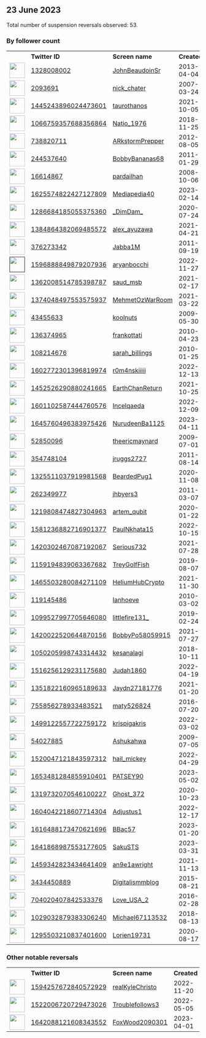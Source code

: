 
## 23 June 2023
Total number of suspension reversals observed: 53.

### By follower count
<table><tr><th></th><th align="left">Twitter ID</th><th align="left">Screen name</th>
<th align="left">Created</th><th align="left">Status</th><th align="left">Suspended</th><th align="left">Followers</th>
<tr><td><a href="https://pbs.twimg.com/profile_images/1631857504169738241/PqDN-lpN_normal.jpg"><img src="https://pbs.twimg.com/profile_images/1631857504169738241/PqDN-lpN_normal.jpg" width="40px" height="40px" align="center"/></a></td><td><a href="https://twitter.com/intent/user?user_id=1328008002">1328008002</a></td><td><a href="https://twitter.com/JohnBeaudoinSr">JohnBeaudoinSr</a></td><td>2013-04-04</td><td align="center"></td><td>2023-06-17</td><td>17936</td></tr>
<tr><td><a href="https://pbs.twimg.com/profile_images/1602602548069801985/rlTCWIc1_normal.jpg"><img src="https://pbs.twimg.com/profile_images/1602602548069801985/rlTCWIc1_normal.jpg" width="40px" height="40px" align="center"/></a></td><td><a href="https://twitter.com/intent/user?user_id=2093691">2093691</a></td><td><a href="https://twitter.com/nick_chater">nick_chater</a></td><td>2007-03-24</td><td align="center"></td><td>2023-06-14</td><td>12608</td></tr>
<tr><td><a href="https://pbs.twimg.com/profile_images/1668331539149606913/50TnelNP_normal.jpg"><img src="https://pbs.twimg.com/profile_images/1668331539149606913/50TnelNP_normal.jpg" width="40px" height="40px" align="center"/></a></td><td><a href="https://twitter.com/intent/user?user_id=1445243896024473601">1445243896024473601</a></td><td><a href="https://twitter.com/taurothanos">taurothanos</a></td><td>2021-10-05</td><td align="center"></td><td>2023-06-15</td><td>9504</td></tr>
<tr><td><a href="https://pbs.twimg.com/profile_images/1669821884525887488/Cv9Itbvn_normal.jpg"><img src="https://pbs.twimg.com/profile_images/1669821884525887488/Cv9Itbvn_normal.jpg" width="40px" height="40px" align="center"/></a></td><td><a href="https://twitter.com/intent/user?user_id=1066759357688356864">1066759357688356864</a></td><td><a href="https://twitter.com/Natio_1976">Natio_1976</a></td><td>2018-11-25</td><td align="center"></td><td></td><td>7621</td></tr>
<tr><td><a href="https://pbs.twimg.com/profile_images/2471250020/6tjtczat9ug5pjc6d0ge_normal.jpeg"><img src="https://pbs.twimg.com/profile_images/2471250020/6tjtczat9ug5pjc6d0ge_normal.jpeg" width="40px" height="40px" align="center"/></a></td><td><a href="https://twitter.com/intent/user?user_id=738820711">738820711</a></td><td><a href="https://twitter.com/ARkstormPrepper">ARkstormPrepper</a></td><td>2012-08-05</td><td align="center"></td><td>2023-06-11</td><td>4151</td></tr>
<tr><td><a href="https://pbs.twimg.com/profile_images/1559229867836805122/vQ3MnOeJ_normal.jpg"><img src="https://pbs.twimg.com/profile_images/1559229867836805122/vQ3MnOeJ_normal.jpg" width="40px" height="40px" align="center"/></a></td><td><a href="https://twitter.com/intent/user?user_id=244537640">244537640</a></td><td><a href="https://twitter.com/BobbyBananas68">BobbyBananas68</a></td><td>2011-01-29</td><td align="center"></td><td>2023-06-21</td><td>4064</td></tr>
<tr><td><a href="https://pbs.twimg.com/profile_images/2610335362/mum7x9gi51i7ong8e15t_normal.jpeg"><img src="https://pbs.twimg.com/profile_images/2610335362/mum7x9gi51i7ong8e15t_normal.jpeg" width="40px" height="40px" align="center"/></a></td><td><a href="https://twitter.com/intent/user?user_id=16614867">16614867</a></td><td><a href="https://twitter.com/pardailhan">pardailhan</a></td><td>2008-10-06</td><td align="center"></td><td>2022-11-04</td><td>2824</td></tr>
<tr><td><a href="https://pbs.twimg.com/profile_images/1625575610050310144/s09jwZqk_normal.jpg"><img src="https://pbs.twimg.com/profile_images/1625575610050310144/s09jwZqk_normal.jpg" width="40px" height="40px" align="center"/></a></td><td><a href="https://twitter.com/intent/user?user_id=1625574822427127809">1625574822427127809</a></td><td><a href="https://twitter.com/Mediapedia40">Mediapedia40</a></td><td>2023-02-14</td><td align="center"></td><td>2023-06-14</td><td>1974</td></tr>
<tr><td><a href="https://pbs.twimg.com/profile_images/1647752175441813504/leUZWYUs_normal.jpg"><img src="https://pbs.twimg.com/profile_images/1647752175441813504/leUZWYUs_normal.jpg" width="40px" height="40px" align="center"/></a></td><td><a href="https://twitter.com/intent/user?user_id=1286684185055375360">1286684185055375360</a></td><td><a href="https://twitter.com/_DimDam_">_DimDam_</a></td><td>2020-07-24</td><td align="center"></td><td>2023-06-02</td><td>1973</td></tr>
<tr><td><a href="https://pbs.twimg.com/profile_images/1663253499088338945/AFcpJezt_normal.jpg"><img src="https://pbs.twimg.com/profile_images/1663253499088338945/AFcpJezt_normal.jpg" width="40px" height="40px" align="center"/></a></td><td><a href="https://twitter.com/intent/user?user_id=1384864382069485572">1384864382069485572</a></td><td><a href="https://twitter.com/alex_ayuzawa">alex_ayuzawa</a></td><td>2021-04-21</td><td align="center"></td><td>2023-06-08</td><td>1008</td></tr>
<tr><td><a href="https://pbs.twimg.com/profile_images/1671557062029869065/Vj2VruZd_normal.jpg"><img src="https://pbs.twimg.com/profile_images/1671557062029869065/Vj2VruZd_normal.jpg" width="40px" height="40px" align="center"/></a></td><td><a href="https://twitter.com/intent/user?user_id=376273342">376273342</a></td><td><a href="https://twitter.com/Jabba1M">Jabba1M</a></td><td>2011-09-19</td><td align="center"></td><td>2022-12-18</td><td>802</td></tr>
<tr><td><a href=""><img src="" width="40px" height="40px" align="center"/></a></td><td><a href="https://twitter.com/intent/user?user_id=1596888849879207936">1596888849879207936</a></td><td><a href="https://twitter.com/aryanbocchi">aryanbocchi</a></td><td>2022-11-27</td><td align="center"></td><td>2023-05-23</td><td>800</td></tr>
<tr><td><a href="https://pbs.twimg.com/profile_images/1644458816346501121/yP4Btred_normal.jpg"><img src="https://pbs.twimg.com/profile_images/1644458816346501121/yP4Btred_normal.jpg" width="40px" height="40px" align="center"/></a></td><td><a href="https://twitter.com/intent/user?user_id=1362008514785398787">1362008514785398787</a></td><td><a href="https://twitter.com/saud_msb">saud_msb</a></td><td>2021-02-17</td><td align="center"></td><td>2023-03-21</td><td>662</td></tr>
<tr><td><a href="https://pbs.twimg.com/profile_images/1669121988374175747/Ff-XRDQP_normal.jpg"><img src="https://pbs.twimg.com/profile_images/1669121988374175747/Ff-XRDQP_normal.jpg" width="40px" height="40px" align="center"/></a></td><td><a href="https://twitter.com/intent/user?user_id=1374048497553575937">1374048497553575937</a></td><td><a href="https://twitter.com/MehmetOzWarRoom">MehmetOzWarRoom</a></td><td>2021-03-22</td><td align="center"></td><td>2023-06-13</td><td>595</td></tr>
<tr><td><a href="https://pbs.twimg.com/profile_images/1204597772059496448/SP41Mrmq_normal.jpg"><img src="https://pbs.twimg.com/profile_images/1204597772059496448/SP41Mrmq_normal.jpg" width="40px" height="40px" align="center"/></a></td><td><a href="https://twitter.com/intent/user?user_id=43455633">43455633</a></td><td><a href="https://twitter.com/koolnuts">koolnuts</a></td><td>2009-05-30</td><td align="center"></td><td></td><td>475</td></tr>
<tr><td><a href="https://pbs.twimg.com/profile_images/927561722667454465/nBu6fVMK_normal.jpg"><img src="https://pbs.twimg.com/profile_images/927561722667454465/nBu6fVMK_normal.jpg" width="40px" height="40px" align="center"/></a></td><td><a href="https://twitter.com/intent/user?user_id=136374965">136374965</a></td><td><a href="https://twitter.com/frankottati">frankottati</a></td><td>2010-04-23</td><td align="center"></td><td>2023-05-28</td><td>394</td></tr>
<tr><td><a href="https://pbs.twimg.com/profile_images/631573216159383553/FZiOohPN_normal.jpg"><img src="https://pbs.twimg.com/profile_images/631573216159383553/FZiOohPN_normal.jpg" width="40px" height="40px" align="center"/></a></td><td><a href="https://twitter.com/intent/user?user_id=108214676">108214676</a></td><td><a href="https://twitter.com/sarah_billings">sarah_billings</a></td><td>2010-01-25</td><td align="center"></td><td>2022-12-05</td><td>392</td></tr>
<tr><td><a href="https://pbs.twimg.com/profile_images/1668371694291910658/GJ54_Cj7_normal.jpg"><img src="https://pbs.twimg.com/profile_images/1668371694291910658/GJ54_Cj7_normal.jpg" width="40px" height="40px" align="center"/></a></td><td><a href="https://twitter.com/intent/user?user_id=1602772301396819974">1602772301396819974</a></td><td><a href="https://twitter.com/r0m4nskiiiii">r0m4nskiiiii</a></td><td>2022-12-13</td><td align="center"></td><td>2023-06-15</td><td>307</td></tr>
<tr><td><a href="https://pbs.twimg.com/profile_images/1452526517053911043/ObMmAvbD_normal.jpg"><img src="https://pbs.twimg.com/profile_images/1452526517053911043/ObMmAvbD_normal.jpg" width="40px" height="40px" align="center"/></a></td><td><a href="https://twitter.com/intent/user?user_id=1452526290880241665">1452526290880241665</a></td><td><a href="https://twitter.com/EarthChanReturn">EarthChanReturn</a></td><td>2021-10-25</td><td align="center"></td><td>2023-05-07</td><td>296</td></tr>
<tr><td><a href="https://pbs.twimg.com/profile_images/1626029687305822209/IiPqcNtA_normal.jpg"><img src="https://pbs.twimg.com/profile_images/1626029687305822209/IiPqcNtA_normal.jpg" width="40px" height="40px" align="center"/></a></td><td><a href="https://twitter.com/intent/user?user_id=1601102587444760576">1601102587444760576</a></td><td><a href="https://twitter.com/Incelqaeda">Incelqaeda</a></td><td>2022-12-09</td><td align="center"></td><td>2023-03-11</td><td>260</td></tr>
<tr><td><a href="https://pbs.twimg.com/profile_images/1652794422344466432/YAsAOkID_normal.jpg"><img src="https://pbs.twimg.com/profile_images/1652794422344466432/YAsAOkID_normal.jpg" width="40px" height="40px" align="center"/></a></td><td><a href="https://twitter.com/intent/user?user_id=1645760496383975426">1645760496383975426</a></td><td><a href="https://twitter.com/NurudeenBa1125">NurudeenBa1125</a></td><td>2023-04-11</td><td align="center"></td><td>2023-05-11</td><td>230</td></tr>
<tr><td><a href="https://pbs.twimg.com/profile_images/1544404216390844417/8stWTIjT_normal.jpg"><img src="https://pbs.twimg.com/profile_images/1544404216390844417/8stWTIjT_normal.jpg" width="40px" height="40px" align="center"/></a></td><td><a href="https://twitter.com/intent/user?user_id=52850096">52850096</a></td><td><a href="https://twitter.com/theericmaynard">theericmaynard</a></td><td>2009-07-01</td><td align="center"></td><td>2022-08-02</td><td>205</td></tr>
<tr><td><a href="https://pbs.twimg.com/profile_images/3472578933/46c6c833be04796a1c9f81f8a2edb0fc_normal.jpeg"><img src="https://pbs.twimg.com/profile_images/3472578933/46c6c833be04796a1c9f81f8a2edb0fc_normal.jpeg" width="40px" height="40px" align="center"/></a></td><td><a href="https://twitter.com/intent/user?user_id=354748104">354748104</a></td><td><a href="https://twitter.com/jruggs2727">jruggs2727</a></td><td>2011-08-14</td><td align="center"></td><td>2022-09-18</td><td>142</td></tr>
<tr><td><a href="https://pbs.twimg.com/profile_images/1494937609910427650/3_S63UPW_normal.jpg"><img src="https://pbs.twimg.com/profile_images/1494937609910427650/3_S63UPW_normal.jpg" width="40px" height="40px" align="center"/></a></td><td><a href="https://twitter.com/intent/user?user_id=1325511037919981568">1325511037919981568</a></td><td><a href="https://twitter.com/BeardedPug1">BeardedPug1</a></td><td>2020-11-08</td><td align="center"></td><td>2022-03-05</td><td>135</td></tr>
<tr><td><a href="https://pbs.twimg.com/profile_images/1611463973450162194/2a4Ojqi8_normal.jpg"><img src="https://pbs.twimg.com/profile_images/1611463973450162194/2a4Ojqi8_normal.jpg" width="40px" height="40px" align="center"/></a></td><td><a href="https://twitter.com/intent/user?user_id=262349977">262349977</a></td><td><a href="https://twitter.com/jhbyers3">jhbyers3</a></td><td>2011-03-07</td><td align="center"></td><td>2023-06-22</td><td>96</td></tr>
<tr><td><a href="https://abs.twimg.com/sticky/default_profile_images/default_profile_normal.png"><img src="https://abs.twimg.com/sticky/default_profile_images/default_profile_normal.png" width="40px" height="40px" align="center"/></a></td><td><a href="https://twitter.com/intent/user?user_id=1219808474827304963">1219808474827304963</a></td><td><a href="https://twitter.com/artem_qubit">artem_qubit</a></td><td>2020-01-22</td><td align="center"></td><td>2023-06-13</td><td>95</td></tr>
<tr><td><a href="https://pbs.twimg.com/profile_images/1653123948521857024/SuEdq4Uk_normal.jpg"><img src="https://pbs.twimg.com/profile_images/1653123948521857024/SuEdq4Uk_normal.jpg" width="40px" height="40px" align="center"/></a></td><td><a href="https://twitter.com/intent/user?user_id=1581236882716901377">1581236882716901377</a></td><td><a href="https://twitter.com/PaulNkhata15">PaulNkhata15</a></td><td>2022-10-15</td><td align="center"></td><td>2023-06-03</td><td>73</td></tr>
<tr><td><a href="https://abs.twimg.com/sticky/default_profile_images/default_profile_normal.png"><img src="https://abs.twimg.com/sticky/default_profile_images/default_profile_normal.png" width="40px" height="40px" align="center"/></a></td><td><a href="https://twitter.com/intent/user?user_id=1420302467087192067">1420302467087192067</a></td><td><a href="https://twitter.com/Serious732">Serious732</a></td><td>2021-07-28</td><td align="center"></td><td>2023-05-30</td><td>62</td></tr>
<tr><td><a href="https://pbs.twimg.com/profile_images/1159195898158768140/GjRMlivb_normal.jpg"><img src="https://pbs.twimg.com/profile_images/1159195898158768140/GjRMlivb_normal.jpg" width="40px" height="40px" align="center"/></a></td><td><a href="https://twitter.com/intent/user?user_id=1159194839063367682">1159194839063367682</a></td><td><a href="https://twitter.com/TreyGolfFish">TreyGolfFish</a></td><td>2019-08-07</td><td align="center"></td><td>2023-06-13</td><td>58</td></tr>
<tr><td><a href="https://pbs.twimg.com/profile_images/1500688971256541187/GVVYxdOq_normal.jpg"><img src="https://pbs.twimg.com/profile_images/1500688971256541187/GVVYxdOq_normal.jpg" width="40px" height="40px" align="center"/></a></td><td><a href="https://twitter.com/intent/user?user_id=1465503280084271109">1465503280084271109</a></td><td><a href="https://twitter.com/HeliumHubCrypto">HeliumHubCrypto</a></td><td>2021-11-30</td><td align="center"></td><td>2022-11-29</td><td>48</td></tr>
<tr><td><a href="https://pbs.twimg.com/profile_images/424218174989811712/FSDsH2Gq_normal.jpeg"><img src="https://pbs.twimg.com/profile_images/424218174989811712/FSDsH2Gq_normal.jpeg" width="40px" height="40px" align="center"/></a></td><td><a href="https://twitter.com/intent/user?user_id=119145486">119145486</a></td><td><a href="https://twitter.com/Ianhoeve">Ianhoeve</a></td><td>2010-03-02</td><td align="center"></td><td>2023-03-27</td><td>31</td></tr>
<tr><td><a href="https://pbs.twimg.com/profile_images/1562818815976738816/cazxX-Zr_normal.jpg"><img src="https://pbs.twimg.com/profile_images/1562818815976738816/cazxX-Zr_normal.jpg" width="40px" height="40px" align="center"/></a></td><td><a href="https://twitter.com/intent/user?user_id=1099527997705646080">1099527997705646080</a></td><td><a href="https://twitter.com/littlefire131_">littlefire131_</a></td><td>2019-02-24</td><td align="center"></td><td>2022-12-07</td><td>23</td></tr>
<tr><td><a href="https://pbs.twimg.com/profile_images/1428882410439987206/kFRAkMwL_normal.jpg"><img src="https://pbs.twimg.com/profile_images/1428882410439987206/kFRAkMwL_normal.jpg" width="40px" height="40px" align="center"/></a></td><td><a href="https://twitter.com/intent/user?user_id=1420022520644870156">1420022520644870156</a></td><td><a href="https://twitter.com/BobbyPo58059915">BobbyPo58059915</a></td><td>2021-07-27</td><td align="center"></td><td>2022-11-06</td><td>22</td></tr>
<tr><td><a href="https://pbs.twimg.com/profile_images/1459162860458692612/ZVO9vRur_normal.jpg"><img src="https://pbs.twimg.com/profile_images/1459162860458692612/ZVO9vRur_normal.jpg" width="40px" height="40px" align="center"/></a></td><td><a href="https://twitter.com/intent/user?user_id=1050205998743314432">1050205998743314432</a></td><td><a href="https://twitter.com/kesanalagi">kesanalagi</a></td><td>2018-10-11</td><td align="center"></td><td>2023-05-28</td><td>19</td></tr>
<tr><td><a href="https://pbs.twimg.com/profile_images/1516256588058689541/s4R_7LPH_normal.jpg"><img src="https://pbs.twimg.com/profile_images/1516256588058689541/s4R_7LPH_normal.jpg" width="40px" height="40px" align="center"/></a></td><td><a href="https://twitter.com/intent/user?user_id=1516256129231175680">1516256129231175680</a></td><td><a href="https://twitter.com/Judah1860">Judah1860</a></td><td>2022-04-19</td><td align="center"></td><td>2022-04-24</td><td>19</td></tr>
<tr><td><a href="https://pbs.twimg.com/profile_images/1627827737833652224/YR81y1nB_normal.jpg"><img src="https://pbs.twimg.com/profile_images/1627827737833652224/YR81y1nB_normal.jpg" width="40px" height="40px" align="center"/></a></td><td><a href="https://twitter.com/intent/user?user_id=1351822160965189633">1351822160965189633</a></td><td><a href="https://twitter.com/Jaydn27181776">Jaydn27181776</a></td><td>2021-01-20</td><td align="center"></td><td>2023-03-23</td><td>18</td></tr>
<tr><td><a href="https://abs.twimg.com/sticky/default_profile_images/default_profile_normal.png"><img src="https://abs.twimg.com/sticky/default_profile_images/default_profile_normal.png" width="40px" height="40px" align="center"/></a></td><td><a href="https://twitter.com/intent/user?user_id=755856278933483521">755856278933483521</a></td><td><a href="https://twitter.com/maty526824">maty526824</a></td><td>2016-07-20</td><td align="center"></td><td>2023-06-06</td><td>16</td></tr>
<tr><td><a href="https://pbs.twimg.com/profile_images/1552325827475525632/Mldndyyl_normal.jpg"><img src="https://pbs.twimg.com/profile_images/1552325827475525632/Mldndyyl_normal.jpg" width="40px" height="40px" align="center"/></a></td><td><a href="https://twitter.com/intent/user?user_id=1499122557722759172">1499122557722759172</a></td><td><a href="https://twitter.com/krispigakris">krispigakris</a></td><td>2022-03-02</td><td align="center"></td><td>2022-12-19</td><td>14</td></tr>
<tr><td><a href="https://abs.twimg.com/sticky/default_profile_images/default_profile_normal.png"><img src="https://abs.twimg.com/sticky/default_profile_images/default_profile_normal.png" width="40px" height="40px" align="center"/></a></td><td><a href="https://twitter.com/intent/user?user_id=54027885">54027885</a></td><td><a href="https://twitter.com/Ashukahwa">Ashukahwa</a></td><td>2009-07-05</td><td align="center"></td><td>2023-05-25</td><td>13</td></tr>
<tr><td><a href="https://pbs.twimg.com/profile_images/1520055671114412037/eB122Wty_normal.jpg"><img src="https://pbs.twimg.com/profile_images/1520055671114412037/eB122Wty_normal.jpg" width="40px" height="40px" align="center"/></a></td><td><a href="https://twitter.com/intent/user?user_id=1520047121843597312">1520047121843597312</a></td><td><a href="https://twitter.com/hail_mickey">hail_mickey</a></td><td>2022-04-29</td><td align="center"></td><td>2022-07-03</td><td>12</td></tr>
<tr><td><a href="https://pbs.twimg.com/profile_images/1653482917685870593/zeR36OJX_normal.jpg"><img src="https://pbs.twimg.com/profile_images/1653482917685870593/zeR36OJX_normal.jpg" width="40px" height="40px" align="center"/></a></td><td><a href="https://twitter.com/intent/user?user_id=1653481284855910401">1653481284855910401</a></td><td><a href="https://twitter.com/PATSEY90">PATSEY90</a></td><td>2023-05-02</td><td align="center"></td><td>2023-05-26</td><td>10</td></tr>
<tr><td><a href="https://pbs.twimg.com/profile_images/1661801646190391297/5kW7aULw_normal.jpg"><img src="https://pbs.twimg.com/profile_images/1661801646190391297/5kW7aULw_normal.jpg" width="40px" height="40px" align="center"/></a></td><td><a href="https://twitter.com/intent/user?user_id=1319732070546100227">1319732070546100227</a></td><td><a href="https://twitter.com/Ghost_372">Ghost_372</a></td><td>2020-10-23</td><td align="center"></td><td>2023-06-08</td><td>9</td></tr>
<tr><td><a href="https://pbs.twimg.com/profile_images/1604050012253691904/FATmGHLd_normal.jpg"><img src="https://pbs.twimg.com/profile_images/1604050012253691904/FATmGHLd_normal.jpg" width="40px" height="40px" align="center"/></a></td><td><a href="https://twitter.com/intent/user?user_id=1604042218607714304">1604042218607714304</a></td><td><a href="https://twitter.com/Adjustus1">Adjustus1</a></td><td>2022-12-17</td><td align="center"></td><td>2023-02-01</td><td>9</td></tr>
<tr><td><a href="https://pbs.twimg.com/profile_images/1616488629412499456/0eQPLe7U_normal.jpg"><img src="https://pbs.twimg.com/profile_images/1616488629412499456/0eQPLe7U_normal.jpg" width="40px" height="40px" align="center"/></a></td><td><a href="https://twitter.com/intent/user?user_id=1616488173470621696">1616488173470621696</a></td><td><a href="https://twitter.com/BBac57">BBac57</a></td><td>2023-01-20</td><td align="center"></td><td>2023-05-18</td><td>2</td></tr>
<tr><td><a href="https://pbs.twimg.com/profile_images/1644221350624591873/uDXFD5dW_normal.jpg"><img src="https://pbs.twimg.com/profile_images/1644221350624591873/uDXFD5dW_normal.jpg" width="40px" height="40px" align="center"/></a></td><td><a href="https://twitter.com/intent/user?user_id=1641868987553177605">1641868987553177605</a></td><td><a href="https://twitter.com/SakuSTS">SakuSTS</a></td><td>2023-03-31</td><td align="center"></td><td>2023-06-02</td><td>2</td></tr>
<tr><td><a href="https://pbs.twimg.com/profile_images/1459342908411330566/k69F2BDB_normal.jpg"><img src="https://pbs.twimg.com/profile_images/1459342908411330566/k69F2BDB_normal.jpg" width="40px" height="40px" align="center"/></a></td><td><a href="https://twitter.com/intent/user?user_id=1459342823434641409">1459342823434641409</a></td><td><a href="https://twitter.com/an9e1awright">an9e1awright</a></td><td>2021-11-13</td><td align="center"></td><td>2023-05-28</td><td>1</td></tr>
<tr><td><a href="https://pbs.twimg.com/profile_images/1110174095373750273/sAYID39q_normal.png"><img src="https://pbs.twimg.com/profile_images/1110174095373750273/sAYID39q_normal.png" width="40px" height="40px" align="center"/></a></td><td><a href="https://twitter.com/intent/user?user_id=3434450889">3434450889</a></td><td><a href="https://twitter.com/Digitalismmblog">Digitalismmblog</a></td><td>2015-08-21</td><td align="center"></td><td></td><td>0</td></tr>
<tr><td><a href="https://pbs.twimg.com/profile_images/741808705595801600/bIw7SYil_normal.jpg"><img src="https://pbs.twimg.com/profile_images/741808705595801600/bIw7SYil_normal.jpg" width="40px" height="40px" align="center"/></a></td><td><a href="https://twitter.com/intent/user?user_id=704020407842533376">704020407842533376</a></td><td><a href="https://twitter.com/Love_USA_2">Love_USA_2</a></td><td>2016-02-28</td><td align="center"></td><td></td><td>0</td></tr>
<tr><td><a href="https://pbs.twimg.com/profile_images/1494426398290763777/q0chu2cF_normal.jpg"><img src="https://pbs.twimg.com/profile_images/1494426398290763777/q0chu2cF_normal.jpg" width="40px" height="40px" align="center"/></a></td><td><a href="https://twitter.com/intent/user?user_id=1029032879383306240">1029032879383306240</a></td><td><a href="https://twitter.com/Michael67113532">Michael67113532</a></td><td>2018-08-13</td><td align="center"></td><td>2022-05-03</td><td>0</td></tr>
<tr><td><a href="https://pbs.twimg.com/profile_images/1348667035203600387/6bqKDyHa_normal.jpg"><img src="https://pbs.twimg.com/profile_images/1348667035203600387/6bqKDyHa_normal.jpg" width="40px" height="40px" align="center"/></a></td><td><a href="https://twitter.com/intent/user?user_id=1295503210837401600">1295503210837401600</a></td><td><a href="https://twitter.com/Lorien19731">Lorien19731</a></td><td>2020-08-17</td><td align="center"></td><td>2022-12-16</td><td>0</td></tr>
</table>

### Other notable reversals
<table><tr><th></th><th align="left">Twitter ID</th><th align="left">Screen name</th>
<th align="left">Created</th><th align="left">Status</th><th align="left">Suspended</th><th align="left">Followers</th>
<tr><td><a href="https://pbs.twimg.com/profile_images/1656482581574225920/mGXnsf1n_normal.jpg"><img src="https://pbs.twimg.com/profile_images/1656482581574225920/mGXnsf1n_normal.jpg" width="40px" height="40px" align="center"/></a></td><td><a href="https://twitter.com/intent/user?user_id=1594257672840572929">1594257672840572929</a></td><td><a href="https://twitter.com/realKyleChristo">realKyleChristo</a></td><td>2022-11-20</td><td align="center"></td><td>2023-06-09</td><td>0</td></tr>
<tr><td><a href="https://pbs.twimg.com/profile_images/1522516710170976256/-YYNossY_normal.jpg"><img src="https://pbs.twimg.com/profile_images/1522516710170976256/-YYNossY_normal.jpg" width="40px" height="40px" align="center"/></a></td><td><a href="https://twitter.com/intent/user?user_id=1522006720729473026">1522006720729473026</a></td><td><a href="https://twitter.com/Troublefollows3">Troublefollows3</a></td><td>2022-05-05</td><td align="center"></td><td>2022-08-03</td><td>0</td></tr>
<tr><td><a href="https://pbs.twimg.com/profile_images/1642088312151347200/5sJgKFYp_normal.png"><img src="https://pbs.twimg.com/profile_images/1642088312151347200/5sJgKFYp_normal.png" width="40px" height="40px" align="center"/></a></td><td><a href="https://twitter.com/intent/user?user_id=1642088121608343552">1642088121608343552</a></td><td><a href="https://twitter.com/FoxWood2090301">FoxWood2090301</a></td><td>2023-04-01</td><td align="center"></td><td>2023-04-25</td><td>0</td></tr>
</table>
